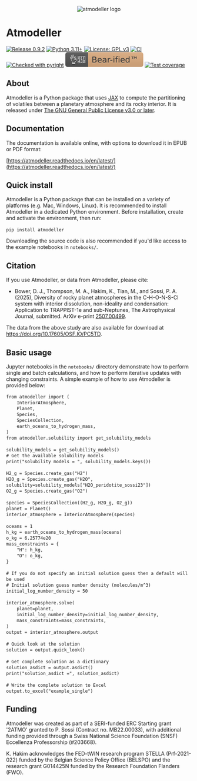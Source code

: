 <p align="center">
<img src="https://github.com/ExPlanetology/atmodeller/blob/main/docs/logo.png" alt="atmodeller logo" width="300"/>
</p>

# Atmodeller

[![Release 0.9.2](https://img.shields.io/badge/Release-0.9.2-blue.svg)](https://github.com/ExPlanetology/atmodeller/releases/tag/v0.9.2)
[![Python 3.11+](https://img.shields.io/badge/Python-3.11+-blue.svg)](https://www.python.org/downloads/release/python-3110/)
[![License: GPL v3](https://img.shields.io/badge/License-GPLv3-yellow.svg)](https://www.gnu.org/licenses/gpl-3.0)
[![CI](https://github.com/ExPlanetology/atmodeller/actions/workflows/ci.yml/badge.svg)](https://github.com/ExPlanetology/atmodeller/actions/workflows/ci.yml)
[![Checked with pyright](https://microsoft.github.io/pyright/img/pyright_badge.svg)](https://microsoft.github.io/pyright/)
[![bear-ified](https://raw.githubusercontent.com/beartype/beartype-assets/main/badge/bear-ified.svg)](https://beartype.readthedocs.io)
[![Test coverage](https://img.shields.io/badge/Coverage-87%25-brightgreen)](https://github.com/ExPlanetology/atmodeller)

## About
Atmodeller is a Python package that uses [JAX](https://jax.readthedocs.io/en/latest/index.html) to compute the partitioning of volatiles between a planetary atmosphere and its rocky interior. It is released under [The GNU General Public License v3.0 or later](https://www.gnu.org/licenses/gpl-3.0.en.html).

## Documentation

The documentation is available online, with options to download it in EPUB or PDF format:

[https://atmodeller.readthedocs.io/en/latest/](https://atmodeller.readthedocs.io/en/latest/)

## Quick install

Atmodeller is a Python package that can be installed on a variety of platforms (e.g. Mac, Windows, Linux). It is recommended to install Atmodeller in a dedicated Python environment. Before installation, create and activate the environment, then run:

```pip install atmodeller```

Downloading the source code is also recommended if you'd like access to the example notebooks in `notebooks/`.

## Citation

If you use Atmodeller, or data from Atmodeller, please cite:

- Bower, D. J., Thompson, M. A., Hakim, K., Tian, M., and Sossi, P. A. (2025), Diversity of rocky planet atmospheres in the C-H-O-N-S-Cl system with interior dissolution, non-ideality and condensation: Application to TRAPPIST-1e and sub-Neptunes, The Astrophysical Journal, submitted. ArXiv e-print [2507.00499](https://arxiv.org/abs/2507.00499).

The data from the above study are also available for download at https://doi.org/10.17605/OSF.IO/PC5TD.

## Basic usage

Jupyter notebooks in the `notebooks/` directory demonstrate how to perform single and batch calculations, and how to perform iterative updates with changing constraints. A simple example of how to use Atmodeller is provided below:

```
from atmodeller import (
    InteriorAtmosphere,
    Planet,
    Species,
    SpeciesCollection,
    earth_oceans_to_hydrogen_mass,
)
from atmodeller.solubility import get_solubility_models

solubility_models = get_solubility_models()
# Get the available solubility models
print("solubility models = ", solubility_models.keys())

H2_g = Species.create_gas("H2")
H2O_g = Species.create_gas("H2O", solubility=solubility_models["H2O_peridotite_sossi23"])
O2_g = Species.create_gas("O2")

species = SpeciesCollection((H2_g, H2O_g, O2_g))
planet = Planet()
interior_atmosphere = InteriorAtmosphere(species)

oceans = 1
h_kg = earth_oceans_to_hydrogen_mass(oceans)
o_kg = 6.25774e20
mass_constraints = {
    "H": h_kg,
    "O": o_kg,
}

# If you do not specify an initial solution guess then a default will be used
# Initial solution guess number density (molecules/m^3)
initial_log_number_density = 50

interior_atmosphere.solve(
    planet=planet,
    initial_log_number_density=initial_log_number_density,
    mass_constraints=mass_constraints,
)
output = interior_atmosphere.output

# Quick look at the solution
solution = output.quick_look()

# Get complete solution as a dictionary
solution_asdict = output.asdict()
print("solution_asdict =", solution_asdict)

# Write the complete solution to Excel
output.to_excel("example_single")
```

## Funding
Atmodeller was created as part of a SERI-funded ERC Starting grant '2ATMO' granted to P. Sossi (Contract no. MB22.00033), with additional funding provided through a Swiss National Science Foundation (SNSF) Eccellenza Professorship (#203668).

K\. Hakim acknowledges the FED-tWIN research program STELLA (Prf-2021-022) funded by the Belgian Science Policy Office (BELSPO) and the research grant G014425N funded by the Research Foundation Flanders (FWO).